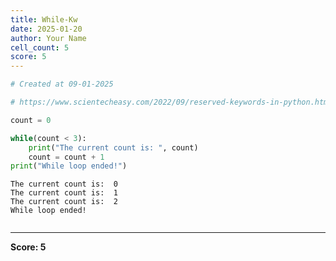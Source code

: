 ```yaml
---
title: While-Kw
date: 2025-01-20
author: Your Name
cell_count: 5
score: 5
---
```


```python
# Created at 09-01-2025
```


```python
# https://www.scientecheasy.com/2022/09/reserved-keywords-in-python.html/
```


```python
count = 0
```


```python
while(count < 3):
    print("The current count is: ", count)
    count = count + 1
print("While loop ended!")
```

    The current count is:  0
    The current count is:  1
    The current count is:  2
    While loop ended!



```python

```


---
**Score: 5**
